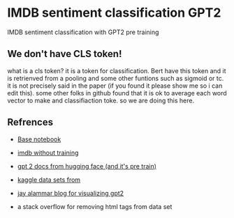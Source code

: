 # IMDB sentiment classification GPT2
IMDB sentiment classification with GPT2 pre training


## We don't have CLS token!
what is a cls token? it is a token for classification. Bert have this token and it is retrienved from a pooling and some other funtions such as sigmoid or tc. it is not precisely said in the paper (if you found it please show me so i can edit this). some other folks in github found that it is ok to average each word vector to make and classifiaction toke. so we are doing this here.

## Refrences
 - [Base notebook]( https://github.com/jalammar/jalammar.github.io/blob/master/notebooks/bert/A_Visual_Notebook_to_Using_BERT_for_the_First_Time.ipynb)

- [imdb without training](https://machinelearningmastery.com/predict-sentiment-movie-reviews-using-deep-learning/)

- [gpt 2 docs from hugging face (and it's pre train)](https://huggingface.co/transformers/model_doc/gpt2.html)

- [kaggle data sets from](https://www.kaggle.com/lakshmi25npathi/imdb-dataset-of-50k-movie-reviews)

- [jay alammar blog for visualizing gpt2](http://jalammar.github.io/illustrated-gpt2/)

- a stack overflow for removing html tags from data set
